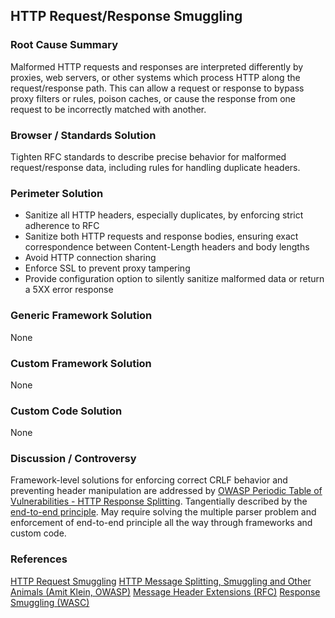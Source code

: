 ## HTTP Request/Response Smuggling

### Root Cause Summary

Malformed HTTP requests and responses are interpreted differently by
proxies, web servers, or other systems which process HTTP along the
request/response path. This can allow a request or response to bypass
proxy filters or rules, poison caches, or cause the response from one
request to be incorrectly matched with another.

### Browser / Standards Solution

Tighten RFC standards to describe precise behavior for malformed
request/response data, including rules for handling duplicate headers.

### Perimeter Solution

  - Sanitize all HTTP headers, especially duplicates, by enforcing
    strict adherence to RFC
  - Sanitize both HTTP requests and response bodies, ensuring exact
    correspondence between Content-Length headers and body lengths
  - Avoid HTTP connection sharing
  - Enforce SSL to prevent proxy tampering
  - Provide configuration option to silently sanitize malformed data or
    return a 5XX error response

### Generic Framework Solution

None

### Custom Framework Solution

None

### Custom Code Solution

None

### Discussion / Controversy

Framework-level solutions for enforcing correct CRLF behavior and
preventing header manipulation are addressed by [OWASP Periodic Table of
Vulnerabilities - HTTP Response
Splitting](OWASP_Periodic_Table_of_Vulnerabilities_-_HTTP_Response_Splitting "wikilink").
Tangentially described by the [end-to-end
principle](http://www.ietf.org/rfc/rfc3724.txt). May require solving the
multiple parser problem and enforcement of end-to-end principle all the
way through frameworks and custom code.

### References

[HTTP Request
Smuggling](http://www.securiteam.com/securityreviews/5GP0220G0U.html)
[HTTP Message Splitting, Smuggling and Other Animals (Amit Klein,
OWASP)](http://www.owasp.org/images/1/1a/OWASPAppSecEU2006_HTTPMessageSplittingSmugglingEtc.ppt)
[Message Header Extensions (RFC)](http://www.ietf.org/rfc/rfc2047.txt)
[Response Smuggling
(WASC)](http://projects.webappsec.org/w/page/13246930/HTTP%20Response%20Smuggling)